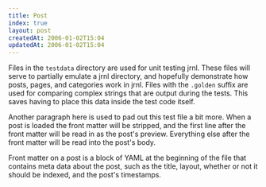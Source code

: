```yaml
---
title: Post
index: true
layout: post
createdAt: 2006-01-02T15:04
updatedAt: 2006-01-02T15:04
---
```

Files in the `testdata` directory are used for unit testing jrnl. These files will serve to partially emulate a jrnl directory, and hopefully demonstrate how posts, pages, and categories work in jrnl. Files with the `.golden` suffix are used for comparing complex strings that are output during the tests. This saves having to place this data inside the test code itself.

Another paragraph here is used to pad out this test file a bit more. When a post is loaded the front matter will be stripped, and the first line after the front matter will be read in as the post's preview. Everything else after the front matter will be read into the post's body.

Front matter on a post is a block of YAML at the beginning of the file that contains meta data about the post, such as the title, layout, whether or not it should be indexed, and the post's timestamps.
